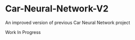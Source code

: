# Car-Neural-Network-V2
An improved version of previous Car Neural Network project

Work In Progress
